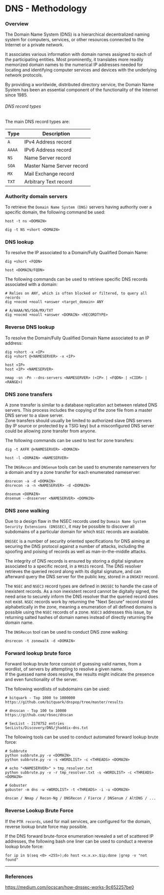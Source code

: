 # DNS - Methodology

### Overview

The Domain Name System (DNS) is a hierarchical decentralized naming system for
computers, services, or other resources connected to the Internet or a private
network.  

It associates various information with domain names assigned to each of the
participating entities. Most prominently, it translates more readily memorized
domain names to the numerical IP addresses needed for locating and identifying
computer services and devices with the underlying network protocols.  

By providing a worldwide, distributed directory service, the Domain Name System
has been an essential component of the functionality of the Internet since 1985.

###### DNS record types

The main DNS record types are:

Type | Description
-----|----------
`A`    | IPv4 Address record
`AAAA` | IPv6 Address record
`NS`   | Name Server record
`SOA`  | Master Name Server record
`MX`   | Mail Exchange record
`TXT`  | Arbitrary Text record


### Authority domain servers

To retrieve the `Domain Name System (DNS)` servers having authority over a
specific domain, the following command be used:

```
host -t ns <DOMAIN>

dig -t NS +short <DOMAIN>
```

### DNS lookup

To resolve the IP associated to a Domain/Fully Qualified Domain Name:

```
dig +short <FQDN>

host <DOMAIN/FQDN>
```

The following commands can be used to retrieve specific DNS records associated
with a domain:

```
# Relies on ANY, which is often blocked or filtered, to query all records
dig +nocmd +noall +answer <target_domain> ANY

# A/AAAA/NS/SOA/MX/TXT
dig +nocmd +noall +answer <DOMAIN> <RECORDTYPE>
```

### Reverse DNS lookup

To resolve the Domain/Fully Qualified Domain Name associated to an IP address:

```
dig +short -x <IP>
dig +short @<NAMESERVER> -x <IP>

host <IP>
host <IP> <NAMESERVER>

nmap -sn -Pn --dns-servers <NAMESERVER> (<IP> | <FQDN> | <CIDR> | <RANGE>)
```

### DNS zone transfers

A zone transfer is similar to a database replication act between related DNS
servers. This process includes the copying of the zone file from a master DNS
server to a slave server.  
Zone transfers should usually be limited to authorized slave DNS servers (by IP
source or protected by a TSIG key) but a misconfigured DNS server could be
allowing zone transfer from anyone.

The following commands can be used to test for zone transfers:

```
dig -t AXFR @<NAMESERVER> <DOMAIN>

host -l <DOMAIN> <NAMESERVER>
```

The `DNSRecon` and `DNSenum` tools can be used to enumerate nameservers for a
domain and try a zone transfer for each enumerated nameserver:

```
dnsrecon -a -d <DOMAIN>
dnsrecon -a -n <NAMESERVER> -d <DOMAIN>

dnsenum <DOMAIN>
dnsenum --dnsserver <NAMESERVER> <DOMAIN>
```

### DNS zone walking

Due to a design flaw in the NSEC records used by
`Domain Name System Security Extensions (DNSSEC)`, it may be possible to
discover all subdomains of a particular domain for which `NSEC` records are
available.

`DNSSEC` is a number of security oriented specifications for DNS aiming at
securing the DNS protocol against a number of attacks, including the spoofing
and poising of records as well as man-in-the-middle attacks.

The integrity of DNS records is ensured by storing a digital signature
associated to a specific record, in a `RRSIG` record. The DNS resolver
retrieves the queried record along with its digital signature, and can
afterward query the DNS server for the public key, stored in a `DNSKEY` record.

The `NSEC` and `NSEC3` record types are defined in `DNSSEC` to handle the case
of inexistent records. As a non inexistent record cannot be digitally signed,
the need arise to securely inform the DNS resolver that the queried record does
not exist. `NSEC` records work by returning the "Next Secure" record stored
alphabetically in the zone, meaning a enumeration of all defined domains is
possible using the `NSEC` records of a zone. `NSEC3` addresses this issue, by
returning salted hashes of domain names instead of directly returning the
domain name.

The `DNSRecon` tool can be used to conduct DNS zone walking:

```
dnsrecon -t zonewalk -d <DOMAIN>
```

### Forward lookup brute force

Forward lookup brute force consist of guessing valid names, from a wordlist, of
servers by attempting to resolve a given name.   
If the guessed name does resolve, the results might indicate the presence and
even functionality of the server.

The following wordlists of subdomains can be used:

```
# bitquark - Top 1000 to 1000000
https://github.com/bitquark/dnspop/tree/master/results

# dnsscan - Top 100 to 10000
https://github.com/rbsec/dnscan

# SecList - 2178752 entries
SecLists/Discovery/DNS/jhaddix-dns.txt
```

The following tools can be used to conduct automated forward lookup brute
force:

```
# Subbrute
python subbrute.py -v <DOMAIN>
python subbrute.py -v -s <WORDLIST> -c <THREADS> <DOMAIN>

# echo "<NAMESERVER>" > tmp_resolver.txt
python subbrute.py -v -r tmp_resolver.txt -s <WORDLIST> -c <THREADS> <DOMAIN>

# Gobuster
gobuster -m dns -w <WORDLIST> -t <THREADS> -i -u <DOMAIN>

dnscan / Nmap / Recon-Ng / DNSRecon / Fierce / DNSenum / AltDNS / ...
```

### Reverse Lookup Brute Force

If the `PTR records`, used for mail services, are configured for the domain,
reverse lookup brute force may possible.

If the DNS forward brute-force enumeration revealed a set of scattered IP
addresses, the following bash one liner can be used to conduct a reverse lookup
brute force:

```
for ip in $(seq <0> <255>);do host <x.x.x>.$ip;done |grep -v "not found"
```

--------------------------------------------------------------------------------

### References

https://medium.com/iocscan/how-dnssec-works-9c652257be0
